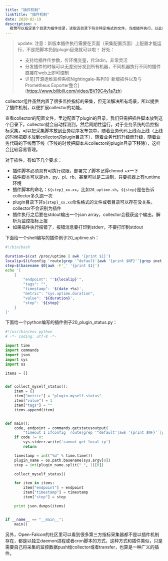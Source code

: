 ```yaml
---
title: "插件机制"
linkTitle: "插件机制"
date: 2020-02-19
description: >
  夜莺可以指定某个目录为插件目录，读取该目录下符合特定格式的文件，当成插件执行，以此扩展collector的能力
---
```


> update: 注意：新版本插件执行需要在页面（采集配置页面）上配置才能运行，不是把脚本扔到plugin目录就可以啦！
> 好处：
> - 支持给插件传参数，传环境变量，传Stdin，非常灵活
> - 分发插件的时候可以无差别分发到所有机器，不同机器执行不同的插件直接在web上即可控制
> - 详见[开源运维监控系统Nightingale-系列10-新版插件以及与Prometheus Exporter整合] (https://www.bilibili.com/video/BV19C4y1a7zh)

collector组件虽然内置了很多监控指标的采集，但无法解决所有场景，所以提供了插件机制，以便扩展collector的功能。

查看collector的配置文件，里边配置了plugin的目录，我们只需把插件脚本放到这个目录下，collector就会自动探测到，然后周期性运行。对于业务系统的监控指标采集，可以把采集脚本放到业务程序发布包中，随着业务代码上线而上线（上线的时候把脚本放到collector的plugin目录下），随着业务代码升级而升级，随着业务代码的下线而下线（下线的时候把脚本从collector的plugin目录下移除），这样会比较容易管理。

对于插件，有如下几个要求：

- 插件脚本必须具有可执行权限，部署完了脚本记得chmod +x一下
- 插件脚本可以是sh、py、pl、rb，甚至可以是二进制，只要机器上有runtime环境
- 插件脚本的命名：`${step}_xx.xx`，比如`20_uptime.sh`，`${step}`是在告诉collector多久跑一次
- plugin目录下非`${step}_xx.xx`命名格式的文件或者目录可以存在没关系，collector不会识别为插件
- 插件执行之后要在stdout输出一个json array，collector会截获这个输出，解析为监控指标上报
- 如果插件执行报错了，报错消息要打印到stderr，不要打印到stdout

下面给一个shell编写的插件例子20_uptime.sh：

```bash
#!/bin/bash

duration=$(cat /proc/uptime | awk '{print $1}')
localip=$(ifconfig `route|grep '^default'|awk '{print $NF}'`|grep inet|awk '{print $2}'|awk -F ':' '{print $NF}'|head -n 1)
step=$(basename $0|awk -F'_' '{print $1}')
echo '[
    {
        "endpoint": "'${localip}'",
        "tags": "",
        "timestamp": '$(date +%s)',
        "metric": "sys.uptime.duration",
        "value": '${duration}',
        "step": '${step}'
    }
]'
```

下面给一个python编写的插件例子20_plugin_status.py：

```python
#!/usr/bin/env python
# -*- coding: utf-8 -*-

import time
import commands
import json
import sys
import os

items = []


def collect_myself_status():
    item = {}
    item["metric"] = "plugin.myself.status"
    item["value"] = 1
    item["tags"] = ""
    items.append(item)


def main():
    code, endpoint = commands.getstatusoutput(
        "timeout 1 ifconfig `route|grep '^default'|awk '{print $NF}'`|grep inet|awk '{print $2}'|awk -F ':' '{print $NF}'|head -n 1")
    if code != 0:
        sys.stderr.write('cannot get local ip')
        return

    timestamp = int("%d" % time.time())
    plugin_name = os.path.basename(sys.argv[0])
    step = int(plugin_name.split("_", 1)[0])

    collect_myself_status()

    for item in items:
        item["endpoint"] = endpoint
        item["timestamp"] = timestamp
        item["step"] = step

    print json.dumps(items)


if __name__ == "__main__":
    main()
```

另外，Open-Falcon的社区里可以看到很多第三方指标采集器都不是以插件机制存在，都是以独立daemon进程或者cron脚本的方式，这种方式和插件类似，只是需要自己将采集的监控数据push给collector或者transfer，也算是一种广义的插件。
